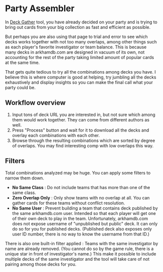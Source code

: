 # Party Assembler

In [Deck Gather](/tool/gather) tool, you have already decided on your party and is trying to bring out cards from your big collection as fast and efficient as possible.

But perhaps you are also using that page to trial and error to see which decks works together with not too many overlaps, among other things such as each player's favorite investigator or team balance. This is because many decks in arkhamdb.com are designed in vacuum of its own, not accounting for the rest of the party taking limited amount of popular cards at the same time.

That gets quite tedious to try all the combinations among decks you have. I believe this is where computer is good at helping, try jumbling all the decks exhaustively and display insights so you can make the final call what your party could be.

## Workflow overview

1. Input tons of deck URL you are interested in, but not sure which among them would work together. They can come from different authors as well.
2. Press "Process" button and wait for it to download all the decks and overlay each combinations with each other.
3. Browse through the resulting combinations which are sorted by degree of overlaps. You may find interesting comp with low overlaps this way.

## Filters

Total combinations analyzed may be huge. You can apply some filters to narrow them down.

- **No Same Class** : Do not include teams that has more than one of the same class.
- **Zero Overlap Only** : Only show teams with no overlap at all. You can gather cards for these teams without conflict resolution.
- **No Same User** : Prevent building a team that contains deck published by the same arkhamdb.com user. Intended so that each player will get one of their own deck to play in the team. Unfortunately, arkhamdb.com does not expose username of "unpublished but public" deck. It can only do so for you for published decks. (Published deck also exposes only user ID number, there is no way to know the username from that ID.)

There is also one built-in filter applied : Teams with the same investigator by name are already removed. (You cannot do so by the game rule, there is a unique star in front of investigator's name.) This make it possible to include multiple decks of the same investigator and the tool will take care of not pairing among those decks for you.